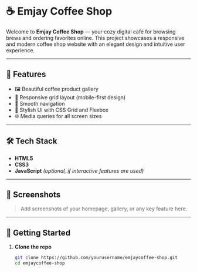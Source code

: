 # ☕ Emjay Coffee Shop

Welcome to **Emjay Coffee Shop** — your cozy digital café for browsing brews and ordering favorites online. This project showcases a responsive and modern coffee shop website with an elegant design and intuitive user experience.

---

## 🌟 Features

- 🖼️ Beautiful coffee product gallery
- 📱 Responsive grid layout (mobile-first design)
- 🧭 Smooth navigation
- 🎨 Stylish UI with CSS Grid and Flexbox
- 🌐 Media queries for all screen sizes

---

## 🛠️ Tech Stack

- **HTML5**  
- **CSS3**
- **JavaScript** *(optional, if interactive features are used)*

---

## 📸 Screenshots

> Add screenshots of your homepage, gallery, or any key feature here.

---

## 🚀 Getting Started

1. **Clone the repo**
   ```bash
   git clone https://github.com/yourusername/emjaycoffee-shop.git
   cd emjaycoffee-shop
